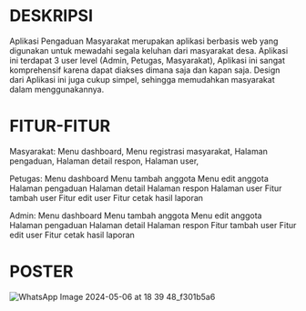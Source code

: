 # DESKRIPSI
Aplikasi Pengaduan Masyarakat merupakan aplikasi berbasis web yang digunakan untuk mewadahi segala keluhan dari masyarakat desa. Aplikasi ini terdapat 3 user level (Admin, Petugas, Masyarakat), Aplikasi ini sangat komprehensif karena dapat diakses dimana saja dan kapan saja. Design dari Aplikasi ini juga cukup simpel, sehingga memudahkan masyarakat dalam menggunakannya.




# FITUR-FITUR
Masyarakat:
Menu dashboard,
Menu registrasi masyarakat,
Halaman pengaduan,
Halaman detail respon,
Halaman user,

Petugas: 
Menu dashboard
Menu tambah anggota
Menu edit anggota
Halaman pengaduan
Halaman detail
Halaman respon
Halaman user
Fitur tambah user
Fitur edit user
Fitur cetak hasil laporan

Admin:
Menu dashboard
Menu tambah anggota
Menu edit anggota
Halaman pengaduan
Halaman detail
Halaman respon
Fitur tambah user
Fitur edit user
Fitur cetak hasil laporan


# POSTER
![WhatsApp Image 2024-05-06 at 18 39 48_f301b5a6](https://github.com/erniikaayu/Pengaduan-Masyarakat/assets/126757776/9fccbdfc-371f-404a-b2bb-c280c9747bc3)



